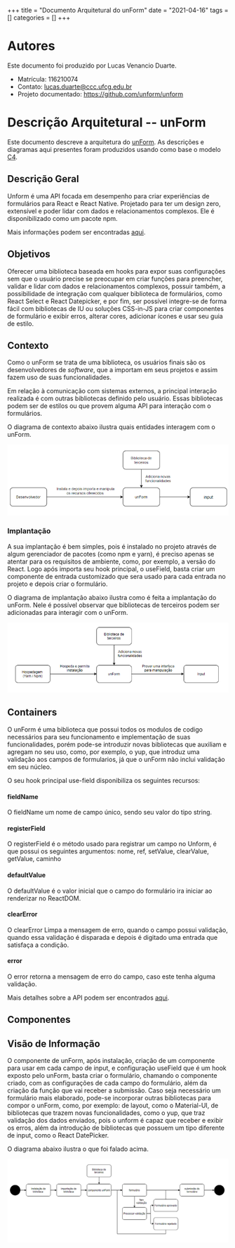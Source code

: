 +++
title = "Documento Arquitetural do unForm"
date = "2021-04-16"
tags = []
categories = []
+++

# Autores

Este documento foi produzido por Lucas Venancio Duarte.

- Matrícula: 116210074
- Contato: lucas.duarte@ccc.ufcg.edu.br
- Projeto documentado: https://github.com/unform/unform

# Descrição Arquitetural -- unForm

Este documento descreve a arquitetura do [unForm](https://github.com/unform/unform).
As descrições e diagramas aqui presentes foram produzidos usando como base o modelo [C4](https://c4model.com/).

## Descrição Geral

Unform é uma API focada em desempenho para criar experiências de formulários para React e React Native. Projetado para ter um design zero, extensível e poder lidar com dados e relacionamentos complexos. Ele é disponibilizado como um pacote npm.

Mais informações podem ser encontradas [aqui](https://unform.dev/).

## Objetivos

Oferecer uma biblioteca baseada em hooks para expor suas configurações sem que o usuário precise se preocupar em criar funções para preencher, validar e lidar com dados e relacionamentos complexos, possuir também, a possibilidade de integração com qualquer biblioteca de formulários, como React Select e React Datepicker, e por fim, ser possível integre-se de forma fácil  com bibliotecas de IU ou soluções CSS-in-JS para criar componentes de formulário e exibir erros, alterar cores, adicionar ícones e usar seu guia de estilo.

## Contexto

Como o unForm se trata de uma biblioteca, os usuários finais são os desenvolvedores de *software*, que a importam em seus projetos e assim fazem uso de suas funcionalidades.

Em relação à comunicação com sistemas externos, a principal interação realizada é com outras bibliotecas definido pelo usuário. Essas bibliotecas podem ser de estilos ou que provem alguma API para interação com o formulários.

O diagrama de contexto abaixo ilustra quais entidades interagem com o unForm.

![Diagrama de Contexto](un-form/contexto.png)

### Implantação

A sua implantação é bem simples, pois é instalado no projeto através de algum gerenciador de pacotes (como npm e yarn), é preciso apenas se atentar para os requisitos de ambiente, como, por exemplo, a versão do React. Logo após importa seu hook principal, o useField, basta criar um componente de entrada customizado que sera usado para cada entrada no projeto e depois criar o formulário.

O diagrama de implantação abaixo ilustra como é feita a implantação do unForm. Nele é possível observar que bibliotecas de terceiros podem ser adicionadas para interagir com o unForm.


![Diagrama de Implantação](un-form/implantacao.png)

## Containers

O unForm é uma biblioteca que possui todos os modulos de codigo necessários para seu funcionamento e implementação de suas funcionalidades, porém pode-se introduzir novas bibliotecas que auxiliam e agregam no seu uso, como, por exemplo, o yup, que introduz uma validação aos campos de formularios, já que o unForm não inclui validação em seu núcleo.

O seu hook principal use-field disponibiliza os seguintes recursos:

#### fieldName
O fieldName um nome de campo único, sendo seu valor do tipo string.

#### registerField
O registerField é o método usado para registrar um campo no Unform, é que possui os seguintes argumentos: nome, ref, setValue, clearValue, getValue, caminho

#### defaultValue
O defaultValue é o valor inicial que o campo do formulário ira iniciar ao renderizar no ReactDOM.

#### clearError
O clearError Limpa a mensagem de erro, quando o campo possui validação, quando essa validação é disparada e depois é digitado uma entrada que satisfaça a condição.

#### error
O error retorna a mensagem de erro do campo, caso este tenha alguma validação.

Mais detalhes sobre a API podem ser encontrados [aqui](https://unform.dev/api/use-field).

## Componentes


## Visão de Informação

O componente de unForm, após instalação, criação de um componente para usar em cada campo de input, e configuração useField que é um hook exposto pelo unForm, basta criar o formulário, chamando o componente criado, com as configurações de cada campo do formulário, além da criação da função que vai receber a submissão. Caso seja necessário um formulário mais elaborado, pode-se incorporar outras bibliotecas para compor o unForm, como, por exemplo: de layout, como o Material-UI, de bibliotecas que trazem novas funcionalidades, como o yup, que traz validação dos dados enviados, pois o unform é capaz que receber e exibir os erros, além da introdução de bibliotecas que possuem um tipo diferente de input, como o React DatePicker.

O diagrama abaixo ilustra o que foi falado acima.

![Diagrama de Máquina de Estados](un-form/vissao-informacao.png)
